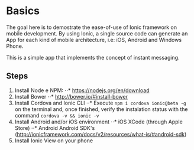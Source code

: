 # Basics

The goal here is to demostrate the ease-of-use of Ionic framework on mobile development. By using Ionic, a single source code can generate an App for each kind of mobile architecture, i.e: iOS, Android and Windows Phone.

This is a simple app that implements the concept of instant messaging. 


## Steps

1. Install Node e NPM:
⋅⋅* https://nodejs.org/en/download
2. Install Bower
⋅⋅* http://bower.io/#install-bower
3. Install Cordova and Ionic CLI
⋅⋅* Execute `npm i cordova ionic@beta -g` on the terminal and, once finished, verify the instalation status with the command `cordova -v && ionic -v`
4. Install Android and/or iOS environment
⋅⋅* iOS
     XCode (through Apple Store)
⋅⋅* Android
     Android SDK's (http://ionicframework.com/docs/v2/resources/what-is/#android-sdk)
5. Install Ionic View on your phone 